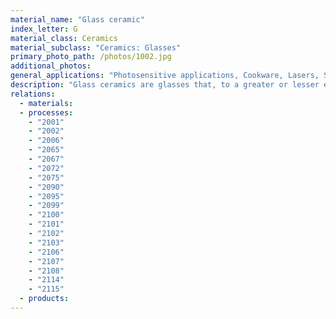 ```yaml
---
material_name: "Glass ceramic"
index_letter: G
material_class: Ceramics
material_subclass: "Ceramics: Glasses"
primary_photo_path: /photos/1002.jpg
additional_photos:
general_applications: "Photosensitive applications, Cookware, Lasers, Stove window glass, Telescope mirror banks, Exterior and interior cladding, Laboratory bench tops, Missile Radomes."
description: "Glass ceramics are glasses that, to a greater or lesser extent, have crystallized. They are shaped while in the glassy state, using ordinary molding methods and then cooled in such a way that the additives they contain nucleate small crystals. It is sold for cooking as pyroceram and is used for high performance heat resisting applications."
relations:
  - materials:
  - processes:
    - "2001"
    - "2002"
    - "2006"
    - "2065"
    - "2067"
    - "2072"
    - "2075"
    - "2090"
    - "2095"
    - "2099"
    - "2100"
    - "2101"
    - "2102"
    - "2103"
    - "2106"
    - "2107"
    - "2108"
    - "2114"
    - "2115"
  - products:
---
```

